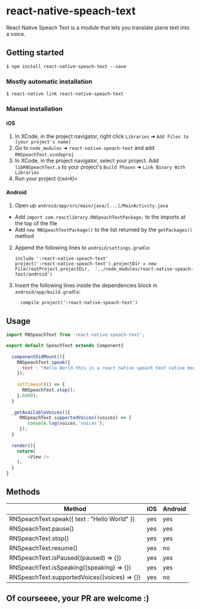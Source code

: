 
# react-native-speach-text

React Native Speach Text is a module that lets you translate plane text into a voice.

## Getting started

`$ npm install react-native-speach-text --save`

### Mostly automatic installation

`$ react-native link react-native-speach-text`

### Manual installation


#### iOS

1. In XCode, in the project navigator, right click `Libraries` ➜ `Add Files to [your project's name]`
2. Go to `node_modules` ➜ `react-native-speach-text` and add `RNSpeachText.xcodeproj`
3. In XCode, in the project navigator, select your project. Add `libRNSpeachText.a` to your project's `Build Phases` ➜ `Link Binary With Libraries`
4. Run your project (`Cmd+R`)<

#### Android

1. Open up `android/app/src/main/java/[...]/MainActivity.java`
  - Add `import com.reactlibrary.RNSpeachTextPackage;` to the imports at the top of the file
  - Add `new RNSpeachTextPackage()` to the list returned by the `getPackages()` method
2. Append the following lines to `android/settings.gradle`:
  	```
  	include ':react-native-speach-text'
  	project(':react-native-speach-text').projectDir = new File(rootProject.projectDir, 	'../node_modules/react-native-speach-text/android')
  	```
3. Insert the following lines inside the dependencies block in `android/app/build.gradle`:
  	```
      compile project(':react-native-speach-text')
  	```

## Usage
```javascript
import RNSpeachText from 'react-native-speach-text';

export default SpeachText extends Component{
  
  componentDidMount(){
    RNSpeachText.speak({
      text : "Hello World this is a react native speach text native module, and this voice will stop in 5,4,3,2,1, now!"
    });
    
    setTimeout(() => {
      RNSpeachText.stop();
    },6000);
  }
  
  _getAvailableVoices(){
     RNSpeachText.supportedVoices((voices) => {
        console.log(voices,'voices');
     });
  }
  
  render(){
    return(
        <View />
    );
  } 
}
```

## Methods

| Method | iOS | Android |
| ------- | ----| --------|
| RNSpeachText.speak({ text : "Hello World" }) | yes | yes |
| RNSpeachText.pause() | yes | yes |
| RNSpeachText.stop()  | yes | yes |
| RNSpeachText.resume() | yes | no |
| RNSpeachText.isPaused((paused) => {}) | yes | yes |
| RNSpeachText.isSpeaking((speaking) => {}) | yes | yes |
| RNSpeachText.supportedVoices((voices) => {}) | yes | no |

## Of courseeee, your PR are welcome :)
  